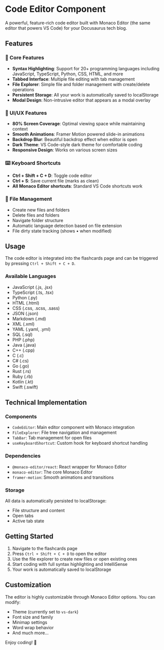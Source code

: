 # Code Editor Component

A powerful, feature-rich code editor built with Monaco Editor (the same editor that powers VS Code) for your Docusaurus tech blog.

## Features

### 🎯 Core Features

- **Syntax Highlighting**: Support for 20+ programming languages including JavaScript, TypeScript, Python, CSS, HTML, and more
- **Tabbed Interface**: Multiple file editing with tab management
- **File Explorer**: Simple file and folder management with create/delete operations
- **Persistent Storage**: All your work is automatically saved to localStorage
- **Modal Design**: Non-intrusive editor that appears as a modal overlay

### 🎨 UI/UX Features

- **80% Screen Coverage**: Optimal viewing space while maintaining context
- **Smooth Animations**: Framer Motion powered slide-in animations
- **Backdrop Blur**: Beautiful backdrop effect when editor is open
- **Dark Theme**: VS Code-style dark theme for comfortable coding
- **Responsive Design**: Works on various screen sizes

### ⌨️ Keyboard Shortcuts

- **Ctrl + Shift + C + D**: Toggle code editor
- **Ctrl + S**: Save current file (marks as clean)
- **All Monaco Editor shortcuts**: Standard VS Code shortcuts work

### 📁 File Management

- Create new files and folders
- Delete files and folders
- Navigate folder structure
- Automatic language detection based on file extension
- File dirty state tracking (shows • when modified)

## Usage

The code editor is integrated into the flashcards page and can be triggered by pressing `Ctrl + Shift + C + D`.

### Available Languages

- JavaScript (.js, .jsx)
- TypeScript (.ts, .tsx)
- Python (.py)
- HTML (.html)
- CSS (.css, .scss, .sass)
- JSON (.json)
- Markdown (.md)
- XML (.xml)
- YAML (.yaml, .yml)
- SQL (.sql)
- PHP (.php)
- Java (.java)
- C++ (.cpp)
- C (.c)
- C# (.cs)
- Go (.go)
- Rust (.rs)
- Ruby (.rb)
- Kotlin (.kt)
- Swift (.swift)

## Technical Implementation

### Components

- `CodeEditor`: Main editor component with Monaco integration
- `FileExplorer`: File tree navigation and management
- `TabBar`: Tab management for open files
- `useKeyboardShortcut`: Custom hook for keyboard shortcut handling

### Dependencies

- `@monaco-editor/react`: React wrapper for Monaco Editor
- `monaco-editor`: The core Monaco Editor
- `framer-motion`: Smooth animations and transitions

### Storage

All data is automatically persisted to localStorage:

- File structure and content
- Open tabs
- Active tab state

## Getting Started

1. Navigate to the flashcards page
2. Press `Ctrl + Shift + C + D` to open the editor
3. Use the file explorer to create new files or open existing ones
4. Start coding with full syntax highlighting and IntelliSense
5. Your work is automatically saved to localStorage

## Customization

The editor is highly customizable through Monaco Editor options. You can modify:

- Theme (currently set to `vs-dark`)
- Font size and family
- Minimap settings
- Word wrap behavior
- And much more...

Enjoy coding! 🚀
